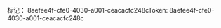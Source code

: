 <span data-ttu-id="2dd94-101">标记： 8aefee4f-cfe0-4030-a001-ceacacfc248c</span><span class="sxs-lookup"><span data-stu-id="2dd94-101">Token: 8aefee4f-cfe0-4030-a001-ceacacfc248c</span></span>